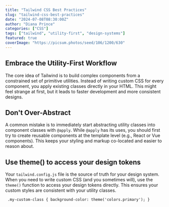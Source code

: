 ```yaml
---
title: "Tailwind CSS Best Practices"
slug: "tailwind-css-best-practices"
date: "2024-07-08T08:30:00Z"
author: "Diana Prince"
categories: ["CSS"]
tags: ["tailwind", "utility-first", "design-systems"]
featured: true
coverImage: "https://picsum.photos/seed/106/1200/630"
---
```


## Embrace the Utility-First Workflow

The core idea of Tailwind is to build complex components from a constrained set of primitive utilities. Instead of writing custom CSS for every component, you apply existing classes directly in your HTML. This might feel strange at first, but it leads to faster development and more consistent designs.

## Don't Over-Abstract

A common mistake is to immediately start abstracting utility classes into component classes with `@apply`. While `@apply` has its uses, you should first try to create reusable components at the template level (e.g., React or Vue components). This keeps your styling and markup co-located and easier to reason about.

## Use theme() to access your design tokens

Your `tailwind.config.js` file is the source of truth for your design system. When you need to write custom CSS (and you sometimes will), use the `theme()` function to access your design tokens directly. This ensures your custom styles are consistent with your utility classes.

` .my-custom-class {
   background-color: theme('colors.primary');
 }`

